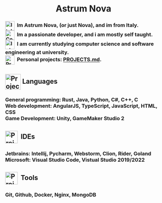 <h1 align="center">Astrum Nova</h1>

<div align="center">
  <h3 align="left">
    <img title="Italy" align="center" style="height: 30px" src="https://images.emojiterra.com/twitter/v13.1/512px/1f1ee-1f1f9.png"/>&nbsp   
    Im Astrum Nova, (or just Nova), and im from Italy.<br>
    <img title="Coding" align="center" style="height: 30px; width: 30px" src="https://cdn-icons-png.flaticon.com/512/2010/2010957.png"/>&nbsp
    Im a passionate developer, and i am mostly self taught.<br>
    <img title="Interests" align="center" style="height: 30px" src="https://cdn-icons-png.flaticon.com/256/3534/3534033.png"/>&nbsp
    I am currently studying computer science and software engineering at university.<br>
    <img title="Projects" align="center" style="height: 30px" src="https://i.pinimg.com/originals/23/29/50/232950c6bddcea84d3415e0ed646dd16.png"/>&nbsp
    Personal projects: <a href="https://github.com/Evryon75/Evryon75/blob/main/PROJECTS.md">PROJECTS.md</a>.<br>
  </h3>
</div>
<h2><img title="Projects" align="center" style="height: 50px" src="https://cdn-icons-png.freepik.com/256/2721/2721593.png?semt=ais_hybrid"/>&nbspLanguages</h2>
<div align="center">
  <h3 align="left">
    General programming: Rust, Java, Python, C#, C++, C <br>
    Web development: AngularJS, TypeScript, JavaScript, HTML, CSS <br>
    Game Development: Unity, GameMaker Studio 2
  </h3>
</div>
<h2><img title="Projects" align="center" style="height: 40px" src="https://upload.wikimedia.org/wikipedia/commons/thumb/9/9a/Visual_Studio_Code_1.35_icon.svg/512px-Visual_Studio_Code_1.35_icon.svg.png?20210804221519"/>&nbsp IDEs</h2>
<div align="center">
  <h3 align="left">
    Jetbrains: Intellij, Pycharm, Webstorm, Clion, Rider, Goland <br>
    Microsoft: Visual Studio Code, Vistual Studio 2019/2022 <br>
  </h3>
</div>
<h2><img title="Projects" align="center" style="height: 40px" src="https://camo.githubusercontent.com/a3ad569a4f81d9e4faf06f09f1ee1786e199b53c31b2bdd34bf6b4f3fdebb1fa/68747470733a2f2f6769742d73636d2e636f6d2f696d616765732f6c6f676f732f646f776e6c6f6164732f4769742d49636f6e2d31373838432e706e67"/>&nbsp Tools</h2>
<div align="center">
  <h3 align="left">
    Git, Github, Docker, Nginx, MongoDB
  </h3>
</div>

